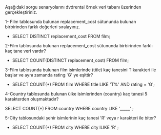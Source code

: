 Aşağıdaki sorgu senaryolarını dvdrental örnek veri tabanı üzerinden gerçekleştiriniz.

1- Film tablosunda bulunan replacement_cost sütununda bulunan birbirinden farklı değerleri sıralayınız.

* SELECT DISTINCT replacement_cost FROM film; 

2-Film tablosunda bulunan replacement_cost sütununda birbirinden farklı kaç tane veri vardır?

* SELECT COUNT(DISTINCT replacement_cost) FROM film; 

3-Film tablosunda bulunan film isimlerinde (title) kaç tanesini T karakteri ile başlar ve aynı zamanda rating 'G' ye eşittir?

* SELECT COUNT(*) FROM film WHERE title LIKE 'T%' AND rating = 'G';

4-Country tablosunda bulunan ülke isimlerinden (country) kaç tanesi 5 karakterden oluşmaktadır?

SELECT COUNT(*) FROM country WHERE country  LIKE '_____' ;

5-City tablosundaki şehir isimlerinin kaç tanesi 'R' veya r karakteri ile biter?

* SELECT COUNT(*) FROM city  WHERE city   ILIKE 'R' ;
